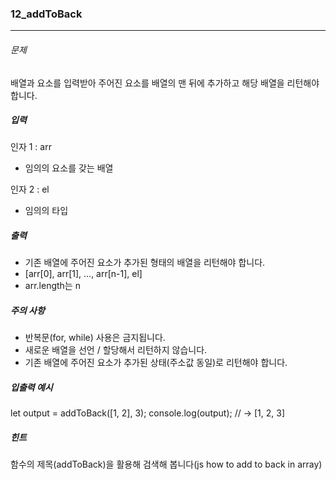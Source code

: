 ### 12_addToBack

***

###### 문제 

배열과 요소를 입력받아 주어진 요소를 배열의 맨 뒤에 추가하고 해당 배열을 리턴해야 합니다.

##### 입력

인자 1 : arr
- 임의의 요소를 갖는 배열

인자 2 : el
- 임의의 타입

##### 출력

- 기존 배열에 주어진 요소가 추가된 형태의 배열을 리턴해야 합니다.
- [arr[0], arr[1], ..., arr[n-1], el]
- arr.length는 n

##### 주의 사항

- 반복문(for, while) 사용은 금지됩니다.
- 새로운 배열을 선언 / 할당해서 리턴하지 않습니다.
- 기존 배열에 주어진 요소가 추가된 상태(주소값 동일)로 리턴해야 합니다.

##### 입출력 예시

let output = addToBack([1, 2], 3);
console.log(output); // -> [1, 2, 3]

##### 힌트
함수의 제목(addToBack)을 활용해 검색해 봅니다(js how to add to back in array)